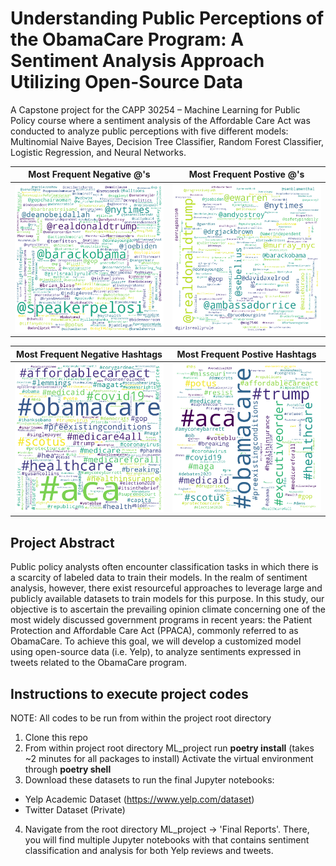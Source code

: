 # Understanding Public Perceptions of the ObamaCare Program: A Sentiment Analysis Approach Utilizing Open-Source Data
A Capstone project for the CAPP 30254 – Machine Learning for Public Policy course where a sentiment analysis of the Affordable Care Act was conducted to analyze public perceptions with five different models: Multinomial Naive Bayes, Decision Tree Classifier, Random Forest Classifier, Logistic Regression, and Neural Networks.

| Most Frequent Negative @'s | Most Frequent Postive @'s |
|----------------------------|---------------------------|
| ![neg @](https://github.com/KCPalisoc/ML_project/blob/main/Dashboard/Graphs/ats.png?raw=true) | ![pos @](https://github.com/KCPalisoc/ML_project/blob/main/Dashboard/Graphs/pos_at.png?raw=true)|

| Most Frequent Negative Hashtags | Most Frequent Postive Hashtags |
|----------------------------|---------------------------|
| ![neg hash](https://github.com/KCPalisoc/ML_project/blob/main/Dashboard/Graphs/hashtags.png?raw=true) | ![pos hash](https://github.com/KCPalisoc/ML_project/blob/main/Dashboard/Graphs/pos_hash.png?raw=true)|


## Project Abstract
Public policy analysts often encounter classification tasks in which there is a scarcity of labeled data to train their models. In the realm of sentiment analysis, however, there exist resourceful approaches to leverage large and publicly available datasets to train models for this purpose. In this study, our objective is to ascertain the prevailing opinion climate concerning one of the most widely discussed government programs in recent years: the Patient Protection and Affordable Care Act (PPACA), commonly referred to as ObamaCare. To achieve this goal, we will develop a customized model using open-source data (i.e. Yelp), to analyze sentiments expressed in tweets related to the ObamaCare program.

## Instructions to execute project codes
NOTE: All codes to be run from within the project root directory

1. Clone this repo
2. From within project root directory ML_project run **poetry install** (takes ~2 minutes for all packages to install)
Activate the virtual environment through **poetry shell**
3. Download these datasets to run the final Jupyter notebooks:
  * Yelp Academic Dataset (https://www.yelp.com/dataset)
  * Twitter Dataset (Private)
4. Navigate from the root directory ML_project -> 'Final Reports'. There, you will find multiple Jupyter notebooks with that contains sentiment classification and analysis for both Yelp reviews and tweets.

